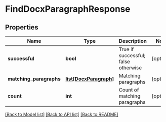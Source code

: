# FindDocxParagraphResponse

## Properties
Name | Type | Description | Notes
------------ | ------------- | ------------- | -------------
**successful** | **bool** | True if successful; false otherwise | [optional] 
**matching_paragraphs** | [**list[DocxParagraph]**](DocxParagraph.md) | Matching paragraphs | [optional] 
**count** | **int** | Count of matching paragraphs | [optional] 

[[Back to Model list]](../README.md#documentation-for-models) [[Back to API list]](../README.md#documentation-for-api-endpoints) [[Back to README]](../README.md)


